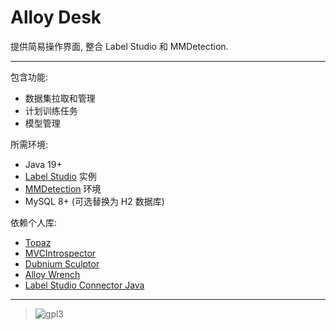 # Alloy Desk

提供简易操作界面, 整合 Label Studio 和 MMDetection.

----

包含功能:

* 数据集拉取和管理
* 计划训练任务
* 模型管理

所需环境:

* Java 19+
* [Label Studio](https://labelstud.io/) 实例
* [MMDetection](https://mmdetection.readthedocs.io/) 环境
* MySQL 8+ (可选替换为 H2 数据库)

依赖个人库:

* [Topaz](https://github.com/FirokOtaku/Topaz)
* [MVCIntrospector](https://github.com/FirokOtaku/MVCIntrospector)
* [Dubnium Sculptor](https://github.com/FirokOtaku/DubniumSculptor)
* [Alloy Wrench](https://github.com/FirokOtaku/AlloyWrench)
* [Label Studio Connector Java](https://github.com/FirokOtaku/LabelStudioConnectorJava)

----

> ![gpl3](https://www.gnu.org/graphics/gplv3-127x51.png)
